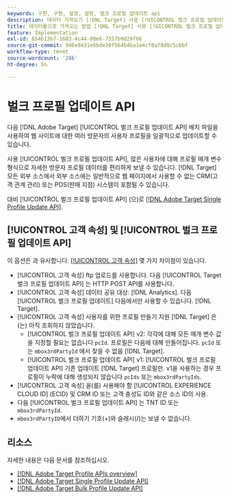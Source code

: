 ```yaml
---
keywords: 구현, 구현, 설정, 설정, 벌크 프로필 업데이트 api
description: 데이터 가져오기 [!DNL Target] 사용 [!UICONTROL 벌크 프로필 업데이트 API].
title: 데이터를으로 가져오는 방법 [!DNL Target] 사용 [!UICONTROL 벌크 프로필 업데이트 API]?
feature: Implementation
exl-id: 654b13b7-1683-4c44-80e6-7557b9d29f66
source-git-commit: 946e9431e6bde30f564b4ba1a4cf0a78d8c5c6bf
workflow-type: tm+mt
source-wordcount: '286'
ht-degree: 5%

---
```


# 벌크 프로필 업데이트 API

다음 [!DNL Adobe Target] [!UICONTROL 벌크 프로필 업데이트 API] 배치 파일을 사용하여 웹 사이트에 대한 여러 방문자의 사용자 프로필을 일괄적으로 업데이트할 수 있습니다.

사용 [!UICONTROL 벌크 프로필 업데이트 API], 많은 사용자에 대해 프로필 매개 변수 형식으로 자세한 방문자 프로필 데이터를 편리하게 보낼 수 있습니다. [!DNL Target] 모든 외부 소스에서 외부 소스에는 일반적으로 웹 페이지에서 사용할 수 없는 CRM(고객 관계 관리) 또는 POS(판매 지점) 시스템이 포함될 수 있습니다.

대비 [!UICONTROL 벌크 프로필 업데이트 API] (으)로 [[!DNL Adobe Target Single Profile Update API]](/help/dev/administer/profile-api/profile-single-api.md).

## [!UICONTROL 고객 속성] 및 [!UICONTROL 벌크 프로필 업데이트 API]

이 옵션은 과 유사합니다. [[!UICONTROL 고객 속성]](/help/dev/before-implement/methods-to-get-data-into-target/customer-attributes.md) 몇 가지 차이점이 있습니다.

* [!UICONTROL 고객 속성] ftp 업로드를 사용합니다. 다음 [!UICONTROL Target 벌크 프로필 업데이트 API] 는 HTTP POST API를 사용합니다.
* [!UICONTROL 고객 속성] 데이터 공유 대상: [!DNL Analytics]. 다음 [!UICONTROL 벌크 프로필 업데이트] 다음에서만 사용할 수 있습니다. [!DNL Target].
* [!UICONTROL 고객 속성] 사용자를 위한 프로필 만들기 지원 [!DNL Target] 은(는) 아직 조회하지 않았습니다.
   * [!UICONTROL 벌크 프로필 업데이트 API] v2: 각각에 대해 모든 매개 변수 값을 지정할 필요는 없습니다 `pcId`. 프로필은 다음에 대해 만들어집니다. `pcId` 또는 `mbox3rdPartyId` 에서 찾을 수 없음 [!DNL Target].
   * [!UICONTROL 벌크 프로필 업데이트 API] v1: [!UICONTROL 벌크 프로필 업데이트 API] 기존 업데이트 [!DNL Target] 프로필만. v1을 사용하는 경우 프로필이 누락에 대해 생성되지 않습니다 `pcIds` 또는 `mbox3rdPartyIds`.
* [!UICONTROL 고객 속성] 을(를) 사용해야 함 [!UICONTROL EXPERIENCE CLOUD ID] (ECID) 및 CRM ID 또는 고객 충성도 ID와 같은 소스 ID의 사용.
* 다음 [!UICONTROL 벌크 프로필 업데이트 API] 는 TNT ID 또는 `mbox3rdPartyId`.
* `mbox3rdPartyID`에서 더하기 기호(+)와 슬래시(/)는 보낼 수 없습니다.

## 리소스

자세한 내용은 다음 문서를 참조하십시오.

* [[!DNL Adobe Target Profile APIs overview]](/help/dev/administer/profile-api/profile-api-overview.md)
* [[!DNL Adobe Target Single Profile Update API]](/help/dev/administer/profile-api/profile-single-api.md)
* [[!DNL Adobe Target Bulk Profile Update API]](/help/dev/administer/profile-api/profile-bulk-api.md)
